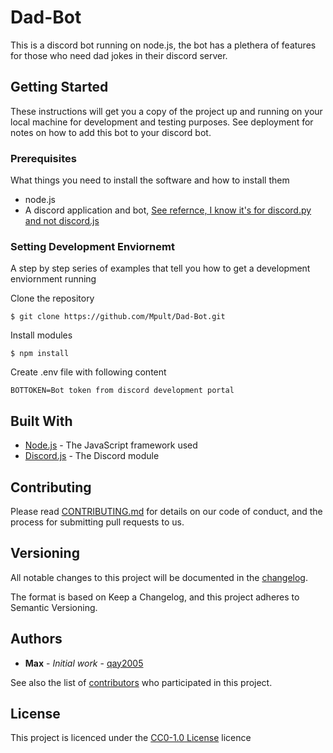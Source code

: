 # Dad-Bot

This is a discord bot running on node.js, the bot has a plethera of features for those who need dad jokes in their discord server.

## Getting Started

These instructions will get you a copy of the project up and running on your local machine for development and testing purposes. See deployment for notes on how to add this bot to your discord bot.

### Prerequisites

What things you need to install the software and how to install them

* node.js
* A discord application and bot, [See refernce, I know it's for discord.py and not discord.js](https://discordpy.readthedocs.io/en/latest/discord.html)

### Setting Development Enviornemt

A step by step series of examples that tell you how to get a development enviornment running

Clone the repository
``` shell
$ git clone https://github.com/Mpult/Dad-Bot.git
```
Install modules
``` shell
$ npm install
```
Create .env file with following content
``` .env
BOTTOKEN=Bot token from discord development portal
```

## Built With

* [Node.js](https://nodejs.org/en/) - The JavaScript framework used
* [Discord.js](https://discord.js.org/#/) - The Discord module

## Contributing

Please read [CONTRIBUTING.md](https://gist.github.com/MPult/7edf9a696118889af0e3e103e9a4fae2) for details on our code of conduct, and the process for submitting pull requests to us.

## Versioning

All notable changes to this project will be documented in the [changelog](https://github.com/Mpult/Dad-Bot/blob/main/.github/changelog.md).

The format is based on Keep a Changelog, and this project adheres to Semantic Versioning.

## Authors

* **Max** - *Initial work* - [qay2005](https://github.com/Mpult)

See also the list of [contributors](https://github.com/Mpult/dad-bot/contributors) who participated in this project.

## License
This project is licenced under the [CC0-1.0 License](https://github.com/MPult/Dad-Bot/blob/main/LICENSE) licence
